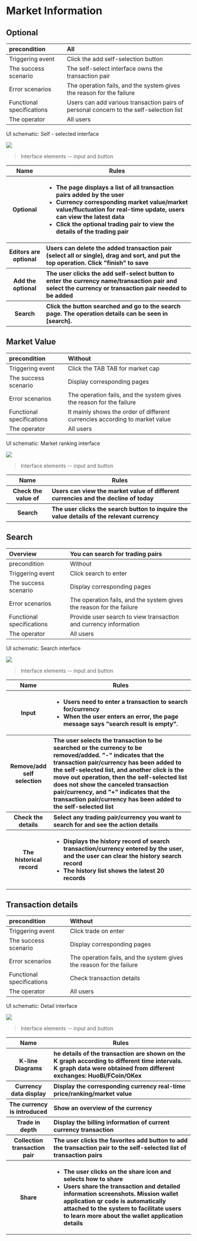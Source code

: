 # Market Information

## Optional

| precondition              | All                                                                                    |
| :------------------------ | :------------------------------------------------------------------------------------- |
| Triggering event          | Click the add self-selection button                                                    |
| The success scenario      | The self-select interface owns the transaction pair                                    |
| Error scenarios           | The operation fails, and the system gives the reason for the failure                   |
| Functional specifications | Users can add various transaction pairs of personal concern to the self-selection list |
| The operator              | All users                                                                              |

UI schematic: Self - selected interface

![](./assets/market/market1.png)

> Interface elements -- input and button

<table>
    <tr>
        <th>Name</th>
        <th>Rules</th>
    </tr>
    <tr>
        <th>Optional</th>
        <th>
             <ul style="text-align:left;">
                <li>The page displays a list of all transaction pairs added by the user</li>
                <li>Currency corresponding market value/market value/fluctuation for real-time update, users can view the latest data</li>
                <li>Click the optional trading pair to view the details of the trading pair</li>
            </ul>
        </th>
    </tr>
    <tr>
        <th>Editors are optional</th>
        <th style="text-align:left;">
             Users can delete the added transaction pair (select all or single), drag and sort, and put the top operation. Click "finish" to save
        </th>
    </tr>
    <tr>
        <th>Add the optional</th>
        <th style="text-align:left;">
           The user clicks the add self-select button to enter the currency name/transaction pair and select the currency or transaction pair needed to be added
        </th>
    </tr>
     <tr>
        <th>Search</th>
        <th style="text-align:left;">
            Click the button searched and go to the search page. The operation details can be seen in [search].
        </th>
    </tr>
</table>

##  Market Value

| precondition              | Without                                                                     |
| :------------------------ | :-------------------------------------------------------------------------- |
| Triggering event          | Click the TAB TAB for market cap                                            |
| The success scenario      | Display corresponding pages                                                 |
| Error scenarios           | The operation fails, and the system gives the reason for the failure        |
| Functional specifications | It mainly shows the order of different currencies according to market value |
| The operator              | All users                                                                   |

UI schematic: Market ranking interface

![](./assets/market/market2.png)

> Interface elements -- input and button

<table>
    <tr>
        <th>Name</th>
        <th>Rules</th>
    </tr>
    <tr>
        <th>Check the value of</th>
        <th style="text-align:left;">
            Users can view the market value of different currencies and the decline of today
        </th>
    </tr>
    <tr>
        <th>Search</th>
        <th style="text-align:left;">
           The user clicks the search button to inquire the value details of the relevant currency
        </th>
    </tr>
</table>


## Search

| Overview                  | You can search for trading pairs                                     |
| :------------------------ | :------------------------------------------------------------------- |
| precondition              | Without                                                              |
| Triggering event          | Click search to enter                                                |
| The success scenario      | Display corresponding pages                                          |
| Error scenarios           | The operation fails, and the system gives the reason for the failure |
| Functional specifications | Provide user search to view transaction and currency information     |
| The operator              | All users                                                            |

UI schematic: Search interface

![](./assets/market/market4.png)

> Interface elements -- input and button

<table>
    <tr>
        <th>Name</th>
        <th>Rules</th>
    </tr>
    <tr>
        <th>Input</th>
        <th>
             <ul style="text-align:left;">
                <li>Users need to enter a transaction to search for/currency</li>
                <li>When the user enters an error, the page message says "search result is empty".</li>
            </ul>
        </th>
    </tr>
    <tr>
        <th>Remove/add self selection</th>
        <th style="text-align:left;">
            The user selects the transaction to be searched or the currency to be removed/added. "-" indicates that the transaction pair/currency has been added to the self-selected list, and another click is the move out operation, then the self-selected list does not show the canceled transaction pair/currency, and "+" indicates that the transaction pair/currency has been added to the self-selected list
        </th>
    </tr>
    <tr>
        <th>Check the details</th>
        <th style="text-align:left;">
           Select any trading pair/currency you want to search for and see the action details
        </th>
    </tr>
    <tr>
        <th>The historical record</th>
        <th>
             <ul style="text-align:left;">
                <li>Displays the history record of search transaction/currency entered by the user, and the user can clear the history search record</li>
                <li>The history list shows the latest 20 records</li>
            </ul>
        </th>
    </tr>
</table>

## Transaction details

| precondition              | Without                                                              |
| :------------------------ | :------------------------------------------------------------------- |
| Triggering event          | Click trade on enter                                                 |
| The success scenario      | Display corresponding pages                                          |
| Error scenarios           | The operation fails, and the system gives the reason for the failure |
| Functional specifications | Check transaction details                                            |
| The operator              | All users                                                            |

UI schematic: Detail interface

![](./assets/market/market7.png)

> Interface elements -- input and button

<table>
    <tr>
        <th>Name</th>
        <th>Rules</th>
    </tr>
    <tr>
        <th>K-line Diagrams</th>
        <th style="text-align:left;">
             he details of the transaction are shown on the K graph according to different time intervals. K graph data were obtained from different exchanges: HuoBi/FCoin/OKex
        </th>
    </tr>
    <tr>
        <th>Currency data display</th>
        <th style="text-align:left;">
          Display the corresponding currency real-time price/ranking/market value
        </th>
    </tr>
     <tr>
        <th>The currency is introduced</th>
        <th style="text-align:left;">
            Show an overview of the currency
        </th>
    </tr>
    <tr>
        <th>Trade in depth</th>
        <th style="text-align:left;">
           Display the billing information of current currency transaction
        </th>
    </tr>
     <tr>
        <th>Collection transaction pair</th>
        <th style="text-align:left;">
            The user clicks the favorites add button to add the transaction pair to the self-selected list of transaction pairs
        </th>
    </tr>
    <tr>
        <th>Share</th>
        <th>
             <ul style="text-align:left;">
                <li>The user clicks on the share icon and selects how to share</li>
                <li>Users share the transaction and detailed information screenshots. Mission wallet application qr code is automatically attached to the system to facilitate users to learn more about the wallet application details</li>
            </ul>
        </th>
    </tr>
</table>
